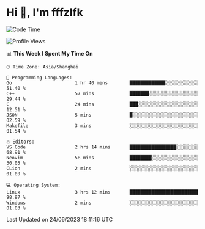 # Hi 👋, I'm fffzlfk

<!--START_SECTION:waka-->
![Code Time](http://img.shields.io/badge/Code%20Time-234%20hrs%2059%20mins-blue)

![Profile Views](http://img.shields.io/badge/Profile%20Views-12-blue)

📊 **This Week I Spent My Time On** 

```text
🕑︎ Time Zone: Asia/Shanghai

💬 Programming Languages: 
Go                       1 hr 40 mins        █████████████░░░░░░░░░░░░   51.40 % 
C++                      57 mins             ███████░░░░░░░░░░░░░░░░░░   29.44 % 
C                        24 mins             ███░░░░░░░░░░░░░░░░░░░░░░   12.51 % 
JSON                     5 mins              █░░░░░░░░░░░░░░░░░░░░░░░░   02.59 % 
Makefile                 3 mins              ░░░░░░░░░░░░░░░░░░░░░░░░░   01.54 % 

🔥 Editors: 
VS Code                  2 hrs 14 mins       █████████████████░░░░░░░░   68.91 % 
Neovim                   58 mins             ████████░░░░░░░░░░░░░░░░░   30.05 % 
CLion                    2 mins              ░░░░░░░░░░░░░░░░░░░░░░░░░   01.03 % 

💻 Operating System: 
Linux                    3 hrs 12 mins       █████████████████████████   98.97 % 
Windows                  2 mins              ░░░░░░░░░░░░░░░░░░░░░░░░░   01.03 % 
```


 Last Updated on 24/06/2023 18:11:16 UTC
<!--END_SECTION:waka-->
